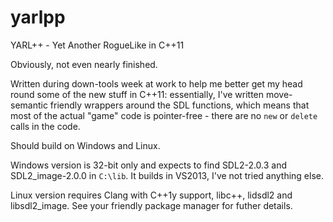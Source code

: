 # yarlpp
YARL++ - Yet Another RogueLike in C++11

Obviously, not even nearly finished.

Written during down-tools week at work to help me better get my head round some of the new stuff in C++11: essentially, I've written move-semantic friendly wrappers around the SDL functions, which means that most of the actual "game" code is pointer-free - there are no `new` or `delete` calls in the code.

Should build on Windows and Linux.

Windows version is 32-bit only and expects to find SDL2-2.0.3 and SDL2_image-2.0.0 in ````C:\lib````. It builds in VS2013, I've not tried anything else.

Linux version requires Clang with C++1y support, libc++, lidsdl2 and libsdl2_image. See your friendly package manager for futher details.
